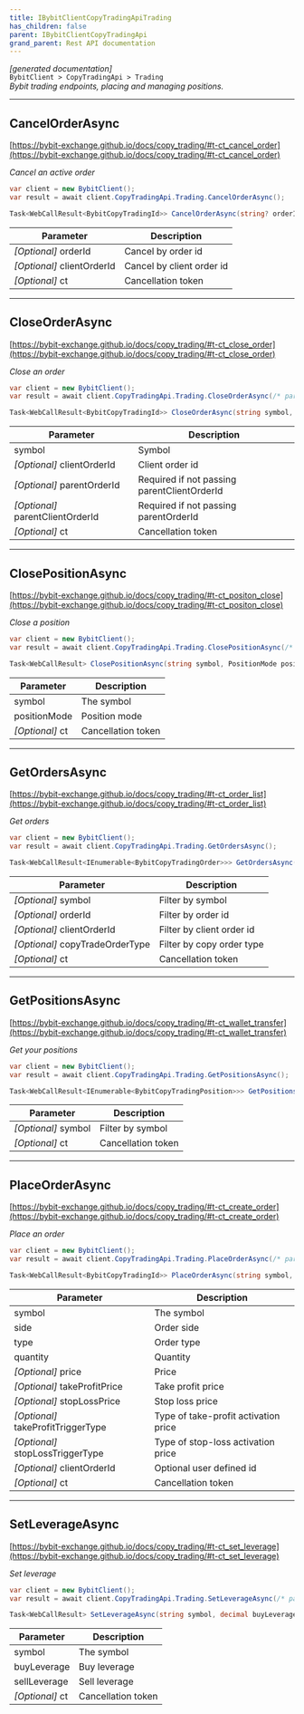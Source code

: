 ```yaml
---
title: IBybitClientCopyTradingApiTrading
has_children: false
parent: IBybitClientCopyTradingApi
grand_parent: Rest API documentation
---
```

*[generated documentation]*  
`BybitClient > CopyTradingApi > Trading`  
*Bybit trading endpoints, placing and managing positions.*
  

***

## CancelOrderAsync  

[https://bybit-exchange.github.io/docs/copy_trading/#t-ct_cancel_order](https://bybit-exchange.github.io/docs/copy_trading/#t-ct_cancel_order)  
<p>

*Cancel an active order*  

```csharp  
var client = new BybitClient();  
var result = await client.CopyTradingApi.Trading.CancelOrderAsync();  
```  

```csharp  
Task<WebCallResult<BybitCopyTradingId>> CancelOrderAsync(string? orderId = default, string? clientOrderId = default, CancellationToken ct = default);  
```  

|Parameter|Description|
|---|---|
|_[Optional]_ orderId|Cancel by order id|
|_[Optional]_ clientOrderId|Cancel by client order id|
|_[Optional]_ ct|Cancellation token|

</p>

***

## CloseOrderAsync  

[https://bybit-exchange.github.io/docs/copy_trading/#t-ct_close_order](https://bybit-exchange.github.io/docs/copy_trading/#t-ct_close_order)  
<p>

*Close an order*  

```csharp  
var client = new BybitClient();  
var result = await client.CopyTradingApi.Trading.CloseOrderAsync(/* parameters */);  
```  

```csharp  
Task<WebCallResult<BybitCopyTradingId>> CloseOrderAsync(string symbol, string? clientOrderId = default, string? parentOrderId = default, string? parentClientOrderId = default, CancellationToken ct = default);  
```  

|Parameter|Description|
|---|---|
|symbol|Symbol|
|_[Optional]_ clientOrderId|Client order id|
|_[Optional]_ parentOrderId|Required if not passing parentClientOrderId|
|_[Optional]_ parentClientOrderId|Required if not passing parentOrderId|
|_[Optional]_ ct|Cancellation token|

</p>

***

## ClosePositionAsync  

[https://bybit-exchange.github.io/docs/copy_trading/#t-ct_positon_close](https://bybit-exchange.github.io/docs/copy_trading/#t-ct_positon_close)  
<p>

*Close a position*  

```csharp  
var client = new BybitClient();  
var result = await client.CopyTradingApi.Trading.ClosePositionAsync(/* parameters */);  
```  

```csharp  
Task<WebCallResult> ClosePositionAsync(string symbol, PositionMode positionMode, CancellationToken ct = default);  
```  

|Parameter|Description|
|---|---|
|symbol|The symbol|
|positionMode|Position mode|
|_[Optional]_ ct|Cancellation token|

</p>

***

## GetOrdersAsync  

[https://bybit-exchange.github.io/docs/copy_trading/#t-ct_order_list](https://bybit-exchange.github.io/docs/copy_trading/#t-ct_order_list)  
<p>

*Get orders*  

```csharp  
var client = new BybitClient();  
var result = await client.CopyTradingApi.Trading.GetOrdersAsync();  
```  

```csharp  
Task<WebCallResult<IEnumerable<BybitCopyTradingOrder>>> GetOrdersAsync(string? symbol = default, string? orderId = default, string? clientOrderId = default, string? copyTradeOrderType = default, CancellationToken ct = default);  
```  

|Parameter|Description|
|---|---|
|_[Optional]_ symbol|Filter by symbol|
|_[Optional]_ orderId|Filter by order id|
|_[Optional]_ clientOrderId|Filter by client order id|
|_[Optional]_ copyTradeOrderType|Filter by copy order type|
|_[Optional]_ ct|Cancellation token|

</p>

***

## GetPositionsAsync  

[https://bybit-exchange.github.io/docs/copy_trading/#t-ct_wallet_transfer](https://bybit-exchange.github.io/docs/copy_trading/#t-ct_wallet_transfer)  
<p>

*Get your positions*  

```csharp  
var client = new BybitClient();  
var result = await client.CopyTradingApi.Trading.GetPositionsAsync();  
```  

```csharp  
Task<WebCallResult<IEnumerable<BybitCopyTradingPosition>>> GetPositionsAsync(string? symbol = default, CancellationToken ct = default);  
```  

|Parameter|Description|
|---|---|
|_[Optional]_ symbol|Filter by symbol|
|_[Optional]_ ct|Cancellation token|

</p>

***

## PlaceOrderAsync  

[https://bybit-exchange.github.io/docs/copy_trading/#t-ct_create_order](https://bybit-exchange.github.io/docs/copy_trading/#t-ct_create_order)  
<p>

*Place an order*  

```csharp  
var client = new BybitClient();  
var result = await client.CopyTradingApi.Trading.PlaceOrderAsync(/* parameters */);  
```  

```csharp  
Task<WebCallResult<BybitCopyTradingId>> PlaceOrderAsync(string symbol, OrderSide side, OrderType type, decimal quantity, decimal? price = default, decimal? takeProfitPrice = default, decimal? stopLossPrice = default, TriggerType? takeProfitTriggerType = default, TriggerType? stopLossTriggerType = default, string? clientOrderId = default, CancellationToken ct = default);  
```  

|Parameter|Description|
|---|---|
|symbol|The symbol|
|side|Order side|
|type|Order type|
|quantity|Quantity|
|_[Optional]_ price|Price|
|_[Optional]_ takeProfitPrice|Take profit price|
|_[Optional]_ stopLossPrice|Stop loss price|
|_[Optional]_ takeProfitTriggerType|Type of take-profit activation price|
|_[Optional]_ stopLossTriggerType|Type of stop-loss activation price|
|_[Optional]_ clientOrderId|Optional user defined id|
|_[Optional]_ ct|Cancellation token|

</p>

***

## SetLeverageAsync  

[https://bybit-exchange.github.io/docs/copy_trading/#t-ct_set_leverage](https://bybit-exchange.github.io/docs/copy_trading/#t-ct_set_leverage)  
<p>

*Set leverage*  

```csharp  
var client = new BybitClient();  
var result = await client.CopyTradingApi.Trading.SetLeverageAsync(/* parameters */);  
```  

```csharp  
Task<WebCallResult> SetLeverageAsync(string symbol, decimal buyLeverage, decimal sellLeverage, CancellationToken ct = default);  
```  

|Parameter|Description|
|---|---|
|symbol|The symbol|
|buyLeverage|Buy leverage|
|sellLeverage|Sell leverage|
|_[Optional]_ ct|Cancellation token|

</p>
